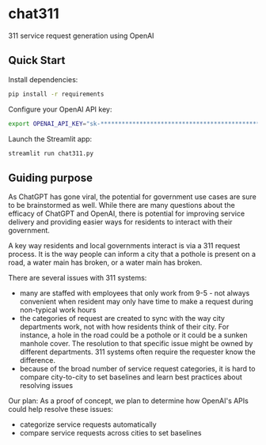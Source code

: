 # chat311

311 service request generation using OpenAI

## Quick Start

Install dependencies:

```bash
pip install -r requirements
```

Configure your OpenAI API key:

```bash
export OPENAI_API_KEY="sk-************************************************"
```

Launch the Streamlit app:

```bash
streamlit run chat311.py
```

## Guiding purpose
As ChatGPT has gone viral, the potential for government use cases are sure to be brainstormed as well. While there are many questions about the efficacy of ChatGPT and OpenAI, there is potential for improving service delivery and providing easier ways for residents to interact with their government.

A key way residents and local governments interact is via a 311 request process. It is the way people can inform a city that a pothole is present on a road, a water main has broken, or a water main has broken.

There are several issues with 311 systems:
- many are staffed with employees that only work from 9-5 - not always convenient when resident may only have time to make a request during non-typical work hours
- the categories of request are created to sync with the way city departments work, not with how residents think of their city. For instance, a hole in the road could be a pothole or it could be a sunken manhole cover. The resolution to that specific issue might be  owned by different departments. 311 systems often require the requester know the difference.
- because of the broad number of service request categories, it is hard to compare city-to-city to set baselines and learn best practices about resolving issues

Our plan:
As a proof of concept, we plan to determine how OpenAI's APIs could help resolve these issues:
- categorize service requests automatically
- compare service requests across cities to set baselines
